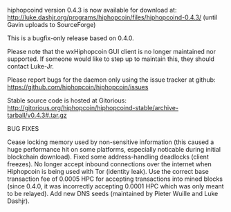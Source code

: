 hiphopcoind version 0.4.3 is now available for download at:
http://luke.dashjr.org/programs/hiphopcoin/files/hiphopcoind-0.4.3/ (until Gavin uploads to SourceForge)

This is a bugfix-only release based on 0.4.0.

Please note that the wxHiphopcoin GUI client is no longer maintained nor supported. If someone would like to step up to maintain this, they should contact Luke-Jr.

Please report bugs for the daemon only using the issue tracker at github:
https://github.com/hiphopcoin/hiphopcoin/issues

Stable source code is hosted at Gitorious:
http://gitorious.org/hiphopcoin/hiphopcoind-stable/archive-tarball/v0.4.3#.tar.gz

BUG FIXES

Cease locking memory used by non-sensitive information (this caused a huge performance hit on some platforms, especially noticable during initial blockchain download).
Fixed some address-handling deadlocks (client freezes).
No longer accept inbound connections over the internet when Hiphopcoin is being used with Tor (identity leak).
Use the correct base transaction fee of 0.0005 HPC for accepting transactions into mined blocks (since 0.4.0, it was incorrectly accepting 0.0001 HPC which was only meant to be relayed).
Add new DNS seeds (maintained by Pieter Wuille and Luke Dashjr).

